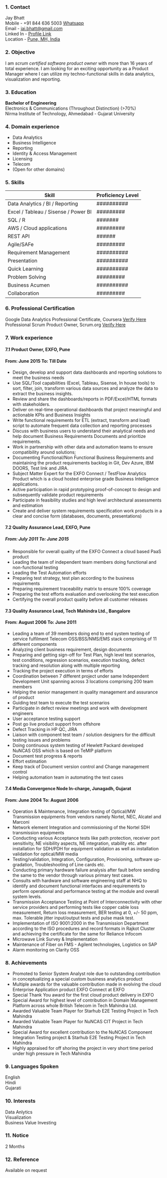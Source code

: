 ### 1. Contact
Jay Bhatt  
Mobile - +91 844 636 5003 [Whatsapp](http://wa.me/918446365003)  
Email - [jai.bhatt@gmail.com](jai.bhatt@gmail.com)   
Linked In - [Profile Link](https://www.linkedin.com/in/jaybbhatt/)  
Location - [Pune, MH, India](https://www.google.co.in/maps/place/Pune,+Maharashtra/@18.5245649,73.7228775,11z)

### 2. Objective  
I am *scrum certified software product owner* with more than 16 years of total experience. I am looking for an exciting opportunity as a Product Manager where I can utilize my techno-functional skills in data analytics, visualization and reporting.

### 3. Education  
**Bachelor of Engineering**  
Electronics & Communications (Throughout Distinction) (>70%)  
Nirma Institute of Technology, Ahmedabad - Gujarat University  

### 4. Domain experience
- Data Analytics  
- Business Intelligence  
- Reporting  
- Identity & Access Management  
- Licensing  
- Telecom  
- (Open for other domains)  

### 5. Skills

| Skill                                | Proficiency Level |  
|--------------------------------------|-------------------|  
| Data Analytics / BI / Reporting      | ##########        |  
| Excel / Tableau / Sisense / Power BI | #########         |  
| SQL / R                              | #######           |  
| AWS / Cloud applications             | #########         |  
| REST API                             | ######            |  
| Agile/SAFe                           | #########         |  
| Requirement Management               | ##########        |  
| Presentation                         | ##########        |  
| Quick Learning                       | ##########        |  
| Problem Solving                      | #########         |  
| Business Acumen                      | ##########        |  
| Collaboration                        | #########         |  

### 6. Professional Certification
Google Data Analytics Professional Certificate, Coursera [Verify Here](https://www.scrum.org/certificates/272860)
Professional Scrum Product Owner, Scrum.org [Verify Here](https://www.credly.com/badges/1c5aa060-49b6-4103-ae20-45e99eb9d13e/linked_in)

### 7. Work experience  
#### 7.1 Product Owner, EXFO, Pune  
#### From: June 2015   To: Till Date  
- Design, develop and support data dashboards and reporting solutions to meet the business needs
- Use SQL/Tool capabilities (Excel, Tableau, Sisense, In house tools) to sort, filter, join, transform various data sources and analyze the data to extract the business insights.
- Review and share the dashboards/reports in PDF/Excel/HTML formats with stakeholders.
- Deliver on real-time operational dashboards that project meaningful and actionable KPIs and Business Insights
- Write functional requirements for ETL (extract, transform and load) script to automate frequent data collection and reporting processes 
- Discuss with business users to understand their analytical needs and help document Business Requirements Documents and prioritize requirements.
- Work in partnership with other data and automation teams to ensure compatibility around solutions;
- Documenting Functional/Non Functional Business Requirements and maintaining the product requirements backlog in Git, Dev Azure, IBM DOORS, Test link and JIRA.
- Subject Matter Expert for the EXFO Connect / TestFlow Analytics Product which is a cloud hosted enterprise grade Business Intelligence applications.
- Active participation in rapid prototyping proof-of-concept to design and subsequently validate product requirements
- Participate in feasibility studies and high level architectural assessments and estimation
- Create and deliver system requirements specification work products in a clear and concise form (databases, documents, presentations)  

#### 7.2 Quality Assurance Lead, EXFO, Pune  
##### From: July 2011   To: June 2015  
- Responsible for overall quality of the EXFO Connect a cloud based PaaS product
- Leading the team of independent team members doing functional and non-functional testing
- Leading the Test Automation efforts
- Preparing test strategy, test plan according to the business requirements
- Preparing requirement traceability matrix to ensure 100% coverage
- Preparing the test efforts evaluation and overlooking the test execution
- Certifying the overall product quality before all customer releases

#### 7.3 Quality Assurance Lead, Tech Mahindra Ltd., Bangalore  
#### From: August 2006   To: June 2011
- Leading a team of 39 members doing end to end system testing of service fulfilment Telecom OSS/BSS/NMS/EMS stack comprising of 11 different components
- Analyzing client business requirement, design documents
- Preparing and getting sign-off for Test Plan, high level test scenarios, test conditions, regression scenarios, execution tracking, defect tracking and resolution along with multiple reporting
- Tracking the project execution in terms of efforts
- Coordination between 7 different project under same Independent Development Unit spanning across 3 locations comprising 200 team members
- Helping the senior management in quality management and assurance of product
- Guiding test team to execute the test scenarios
- Participate in defect review meetings and work with development engineers
- User acceptance testing support
- Post go live product support from offshore
- Defect Tracking in HP QC, JIRA
- Liaison with component test team / solution designers for the difficult testing issues and problems
- Doing continuous system testing of Hewlett Packard developed NuNCAS OSS which is based on TeMIP platform
- Document test progress & reports
- Effort estimation
- Keep track of Document version control and Change management control
- Helping automation team in automating the test cases  

#### 7.4 Media Convergence Node In-charge, Junagadh, Gujarat  
#### From: June 2004   To: August 2006  
- Operation & Maintenance, Integration testing of Optical/MW Transmission equipments from vendors namely Nortel, NEC, Alcatel and Marconi
- Network element Integration and commissioning of the Nortel SDH transmission equipments 
- Conducting various Acceptance tests like path protection, receiver port sensitivity, NE visibility aspects, NE integration, stability etc. after installation for SDH/PDH for equipment validation as well as installation validation for optical/MW media 
- Testing/validation, Integration, Configuration, Provisioning, software up-gradation, Troubleshooting of Line cards etc. 
- Conducting primary hardware failure analysis after fault before sending the same to the vendor through various primary test cases. 
- Consults with hardware and software engineering staff at NHQ to identify and document functional interfaces and requirements to perform operational and performance testing at the module and overall system levels. 
- Transmission Acceptance Testing at Point of Interconnectivity with other service providers and performing tests like copper cable loss measurement, Return loss measurement, BER testing at 0, +/- 50 ppm, max. Tolerable jitter input/output tests and pulse mask test. 
- Implementation of ISO 9001:2000 in the Transmission Department according to the ISO procedures and record formats in Rajkot Cluster and achieving the certificate for the same for Reliance Infocom  
- Microwave Link Survey & Implementation 
- Maintenance of Fiber on FMS - Agilent technologies, Logistics on SAP 
- Alarm monitoring on Clarity OSS

### 8. Achievements
- Promoted to Senior System Analyst role due to outstanding contribution in conceptualizing a special custom business analytics product 
- Multiple awards for the valuable contribution made in evolving the cloud Enterprise Application product EXFO Connect at EXFO  
- Special Thank You award for the first cloud product delivery in EXFO 
- Special Award for highest level of contribution in Domain Management Platform across whole British Telecom in Tech Mahindra Ltd. 
- Awarded Valuable Team Player for Starhub E2E Testing Project in Tech Mahindra 
- Awarded Valuable Team Player for NuNCAS CIT Project in Tech Mahindra 
- Special Award for excellent contribution to the NuNCAS Component Integration Testing project & Starhub E2E Testing Project in Tech Mahindra 
- Highly appraised for off shoring the project in very short time period under high pressure in Tech Mahindra

### 9. Languages Spoken  
English  
Hindi  
Gujarati  

### 10. Interests  
Data Anlytics  
Visualization  
Business Value Investing  

### 11. Notice
2 Months

### 12. Reference
Available on request
